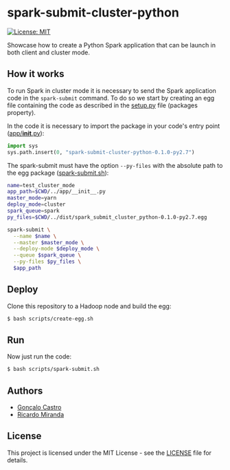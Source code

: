 # spark-submit-cluster-python

[![License: MIT](https://img.shields.io/badge/License-MIT-yellow.svg)](https://opensource.org/licenses/MIT)

Showcase how to create a Python Spark application that can be launch in both client and cluster mode.

## How it works
To run Spark in cluster mode it is necessary to send the Spark application code in the `spark-submit` command. To do so we start by creating an egg file containing the code as described in the [setup.py](setup.py) file (packages property).

In the code it is necessary to import the package in your code's entry point ([app/__init__.py](app/__init__.py)):
```Python
import sys
sys.path.insert(0, "spark-submit-cluster-python-0.1.0-py2.7")
```
The spark-submit must have the option `--py-files` with the absolute path to the egg package ([spark-submit.sh](scripts/spark-submit.sh)):
```bash
name=test_cluster_mode
app_path=$CWD/../app/__init__.py
master_mode=yarn
deploy_mode=cluster
spark_queue=spark
py_files=$CWD/../dist/spark_submit_cluster_python-0.1.0-py2.7.egg

spark-submit \
  --name $name \
  --master $master_mode \
  --deploy-mode $deploy_mode \
  --queue $spark_queue \
  --py-files $py_files \
  $app_path
```

## Deploy
Clone this repository to a Hadoop node and build the egg:
```bash
$ bash scripts/create-egg.sh
```

## Run
Now just run the code:
```bash
$ bash scripts/spark-submit.sh
```

## Authors
*   [Gonçalo Castro](https://github.com/GoncaloCCastro)
*   [Ricardo Miranda](https://github.com/RicardoMiranda)

## License
This project is licensed under the MIT License - see the [LICENSE](LICENSE) file for details.

